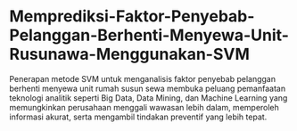 # Memprediksi-Faktor-Penyebab-Pelanggan-Berhenti-Menyewa-Unit-Rusunawa-Menggunakan-SVM
Penerapan metode SVM untuk menganalisis faktor penyebab pelanggan berhenti menyewa unit rumah susun sewa membuka peluang pemanfaatan teknologi analitik seperti Big Data, Data Mining, dan Machine Learning yang memungkinkan perusahaan menggali wawasan lebih dalam, memperoleh informasi akurat, serta mengambil tindakan preventif yang lebih tepat.
